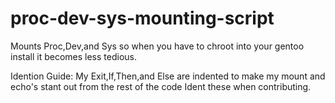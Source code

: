 # proc-dev-sys-mounting-script
Mounts Proc,Dev,and Sys so when you have to chroot into your gentoo install it becomes less tedious.


Idention Guide:
My Exit,If,Then,and Else are indented to make my mount and echo's stant out from the rest of the code Ident these when contributing.
